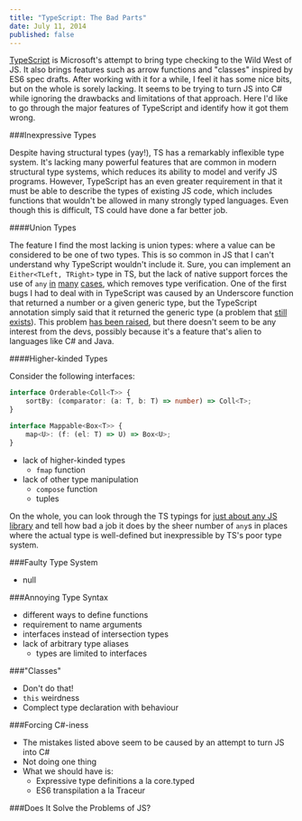 ```yaml
---
title: "TypeScript: The Bad Parts"
date: July 11, 2014
published: false
---
```


[TypeScript](http://www.typescriptlang.org/) is Microsoft's attempt to bring type checking to the Wild West of JS. It also brings features such as arrow functions and "classes" inspired by ES6 spec drafts. After working with it for a while, I feel it has some nice bits, but on the whole is sorely lacking. It seems to be trying to turn JS into C# while ignoring the drawbacks and limitations of that approach. Here I'd like to go through the major features of TypeScript and identify how it got them wrong.

###Inexpressive Types

Despite having structural types (yay!), TS has a remarkably inflexible type system. It's lacking many powerful features that are common in modern structural type systems, which reduces its ability to model and verify JS programs. However, TypeScript has an even greater requirement in that it must be able to describe the types of existing JS code, which includes functions that wouldn't be allowed in many strongly typed languages. Even though this is difficult, TS could have done a far better job.

####Union Types

The feature I find the most lacking is union types: where a value can be considered to be one of two types. This is so common in JS that I can't understand why TypeScript wouldn't include it. Sure, you can implement an `Either<TLeft, TRight>` type in TS, but the lack of native support forces the use of `any` [in](https://github.com/borisyankov/DefinitelyTyped/blob/9d88dadf44aaedcabde88053342617575a851f39/easeljs/easeljs.d.ts#L100) [many](https://github.com/borisyankov/DefinitelyTyped/blob/52b37e40fa69c6a57b09578305827294a7c24f36/iscroll/iscroll-5.d.ts#L38) [cases](https://github.com/borisyankov/DefinitelyTyped/blob/dd35f69637817e3f7f8fb23b8d4b033885ad32cd/fancybox/fancybox.d.ts#L100), which removes type verification. One of the first bugs I had to deal with in TypeScript was caused by an Underscore function that returned a number or a given generic type, but the TypeScript annotation simply said that it returned the generic type (a problem that [still exists](https://github.com/borisyankov/DefinitelyTyped/issues/1513)). This problem [has been raised](https://typescript.codeplex.com/workitem/1364), but there doesn't seem to be any interest from the devs, possibly because it's a feature that's alien to languages like C# and Java.

####Higher-kinded Types

Consider the following interfaces:

```typescript
interface Orderable<Coll<T>> {
	sortBy: (comparator: (a: T, b: T) => number) => Coll<T>;
}

interface Mappable<Box<T>> {
	map<U>: (f: (el: T) => U) => Box<U>;
}
```

- lack of higher-kinded types
	- `fmap` function
- lack of other type manipulation
	- `compose` function
	- tuples

On the whole, you can look through the TS typings for [just about any JS library](https://github.com/borisyankov/DefinitelyTyped/blob/master/jquery/jquery.d.ts) and tell how bad a job it does by the sheer number of `any`s in places where the actual type is well-defined but inexpressible by TS's poor type system.

###Faulty Type System

- null

###Annoying Type Syntax

- different ways to define functions
- requirement to name arguments
- interfaces instead of intersection types
- lack of arbitrary type aliases
	- types are limited to interfaces

###"Classes"

- Don't do that!
- `this` weirdness
- Complect type declaration with behaviour

###Forcing C#-iness

- The mistakes listed above seem to be caused by an attempt to turn JS into C#
- Not doing one thing
- What we should have is:
	- Expressive type definitions a la core.typed
	- ES6 transpilation a la Traceur

###Does It Solve the Problems of JS?
